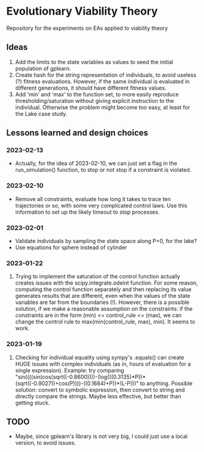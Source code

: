 # Evolutionary Viability Theory
Repository for the experiments on EAs applied to viability theory

## Ideas
1. Add the limits to the state variables as values to seed the initial population of gplearn.
2. Create hash for the string representation of individuals, to avoid useless (?) fitness evaluations. However, if the same individual is evaluated in different generations, it should have different fitness values.
3. Add 'min' and 'max' to the function set, to more easily reproduce thresholding/saturation without giving explicit instruction to the individual. Otherwise the problem might become too easy, at least for the Lake case study.

## Lessons learned and design choices

### 2023-02-13
- Actually, for the idea of 2023-02-10, we can just set a flag in the run\_simulation() function, to stop or not stop if a constraint is violated.  

### 2023-02-10
- Remove all constraints, evaluate how long it takes to trace ten trajectories or so, with some very complicated control laws. Use this information to set up the likely timeout to stop processes.

### 2023-02-01
- Validate individuals by sampling the state space along P=0, for the lake?
- Use equations for sphere instead of cylinder

### 2023-01-22
1. Trying to implement the saturation of the control function actually creates issues with the scipy.integrate.odeint function. For some reason, computing the control function separately and then replacing its value generates results that are different, even when the values of the state variables are far from the boundaries (!). However, there is a possible solution, if we make a reasonable assumption on the constraints: if the constraints are in the form (min) <= control\_rule <= (max), we can change the control rule to max(min(control\_rule, max), min). It seems to work.

### 2023-01-19
1. Checking for individual equality using sympy's .equals() can create HUGE issues with complex individuals (as in, hours of evaluation for a single expression). Example: try comparing "sin((((sin(cos(sqrt((-0.8600))))-(log(((0.3135)\*P))\*(sqrt((-0.9027))+cos(P))))-((0.1684)+P))\*(L-P)))" to anything. Possible solution: convert to symbolic expression, then convert to string and directly compare the strings. Maybe less effective, but better than getting stuck.

## TODO
- Maybe, since gplearn's library is not very big, I could just use a local version, to avoid issues.
